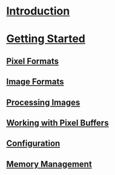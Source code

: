 # [Introduction](imagesharp/index.md)
# [Getting Started](imagesharp/gettingstarted.md)
## [Pixel Formats](imagesharp/pixelformats.md)
## [Image Formats](imagesharp/imageformats.md)

## [Processing Images](imagesharp/Processing.md)
## [Working with Pixel Buffers](imagesharp/WorkingWithPixelBuffers.md)
## [Configuration](imagesharp/Configuration.md)
## [Memory Management](imagesharp/MemoryManagement.md)
